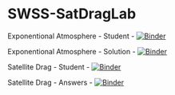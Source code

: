 # SWSS-SatDragLab

Exponentional Atmosphere - Student - 
[![Binder](https://mybinder.org/badge_logo.svg)](https://mybinder.org/v2/gh/wiltbemj/SWSS-SatDragLab.git/HEAD?labpath=Exp_Atmo_Variable_Scale_Height-V2-Student.ipynb)


Exponentional Atmosphere - Solution - 
[![Binder](https://mybinder.org/badge_logo.svg)](https://mybinder.org/v2/gh/wiltbemj/SWSS-SatDragLab.git/HEAD?labpath=Exp_Atmo_Variable_Scale_Height-Solution-V2.ipynb)

Satellite Drag - Student -
[![Binder](https://mybinder.org/badge_logo.svg)](https://mybinder.org/v2/gh/wiltbemj/SWSS-SatDragLab.git/HEAD?labpath=New%20Satellite%20Drag_Student.ipynb)

Satellite Drag - Answers - 
[![Binder](https://mybinder.org/badge_logo.svg)](https://mybinder.org/v2/gh/wiltbemj/SWSS-SatDragLab.git/HEAD?labpath=New%20Satellite%20Drag_Answers.ipynb)
